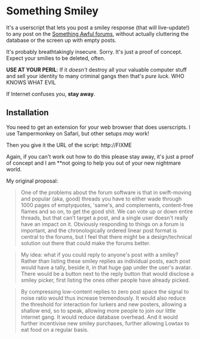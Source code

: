 Something Smiley
================

It's a userscript that lets you post a smiley response (that will live-update!)
to any post on the [Something Awful forums](http://forums.somethingawful.com),
without actually cluttering the database or the screen up with empty posts.

It's probably breathtakingly insecure. Sorry. It's just a proof of concept.
Expect your smilies to be deleted, often.

**USE AT YOUR PERIL**: If it *doesn't* destroy all your valuable computer stuff
and sell your identity to many criminal gangs then that's *pure luck*. WHO KNOWS WHAT EVIL

If Internet confuses you, **stay away**.

Installation
------------

You need to get an extension for your web browser that does userscripts.
I use Tampermonkey on Safari, but other setups *may* work!

Then you give it the URL of the script: http://FIXME

Again, if you can't work out how to do this please stay away, it's just a
proof of concept and I am **not going to help you out of your new nightmare world.

My original proposal:
> One of the problems about the forum software is that in swift-moving and popular (aka, good) threads you have to either wade through 1000 pages of emptyquotes, 'same's, and complements, content-free flames and so on, to get the good shit. We can vote up or down entire threads, but that can't target a post, and a single user doesn't really have an impact on it. Obviously responding to things on a forum is important, and the chronologically ordered linear post format is central to the forums, but I feel that there might be a design/technical solution out there that could make the forums better.

> My idea: what if you could reply to anyone's post with a smiley? Rather than listing these smiley replies as individual posts, each post would have a tally, beside it, in that huge gap under the user's avatar. There would be a button next to the reply button that would disclose a smiley picker, first listing the ones other people have already picked.

> By compressing low-content replies to zero post space the signal to noise ratio would thus increase tremendously. It would also reduce the threshold for interaction for lurkers and new posters, allowing a shallow end, so to speak, allowing more people to join our little internet gang. It would reduce database overhead. And it would further incentivise new smiley purchases, further allowing Lowtax to eat food on a regular basis.
